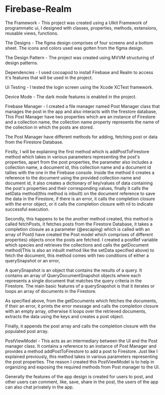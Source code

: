 # Firebase-Realm

The Framework -
This project was created using a UIkit Framework of programmatic ui, I designed with classes, properties, methods, extensions, reusable views, functions.

The Designs -
The figma design comprises of four screens and a bottom sheet. The icons and colors used was gotten from the figma design.

The Design Pattern -
The project was created using MVVM structuring of design patterns.

Dependencies - 
I used cocoapod to install Firebase and Realm to access it's features that will be used in the project.

Ui Testing -
I tested the login screen using the Xcode XCTest framework.

Device Mode - 
The dark mode features is enabled in the project.

Firebase Manager - 
I created a file manager named Post Manager class that manages the post in the app and also interacts with the firestore database, This Post Manager have two properties which are an instance of Firestore and a collection name, the collection name property represents the name of the collection in which the posts are stored.

The Post Manager have different methods for adding, fetching post or data from the Firestore Database.

Firstly, I will be explaining the first method which is addPostToFirestore method which takes in various parameters representing the post's properties, apart from the post properties, the parameter also includes a collection name, a document id, this collection name and a document id tallies with the one in the Firebase console. Inside the method it creates a reference to the document using the provided collection name and document id, it also creates a dictionary of key/values of data containing the post's properties and their corresponding values, finally it calls the setData method(this method is inbuilt) on the document reference to save the data in the Firestore, if there is an error, it calls the completion closure with the error object, or it calls the completion closure with nil to indicate successful execution.

Secondly, this happens to be the another method created, this method is called fetchPosts, it fetches posts from the Firestore Database, it takes a completion closure as a parameter (@escaping) which is called with an array of Post(I have created the Post model which comprises of different properties) objects once the posts are fetched. I created a postRef variable which species and retrieves the collections and calls the getDocument method(This is also an inbuilt method like the setData specified above) to fetch the document, this method comes with two conditions of either a querySnapshot or an error,

A querySnapshot is an object that contains the results of a query. It contains an array of QueryDocumentSnapshot objects where each represents a single document that matches the query criteria in the Firestore. The main basic features of a querySnapshot is that it iterates or loops an array of documents in the Firestore.

As specified above, from the getDocuments which fetches the documents, if their an error, it prints the error message and calls the completion closure with an empty array, otherwise it loops over the retrieved documents, extracts the data using the keys and creates a post object.

Finally, it appends the post array and calls the completion closure with the populated post array.


PostViewModel - 
This acts as an intermediary between the UI and the Post manager class. It contains a reference to an instance of Post Manager and provides a method addPostToFirestore to add a post to Firestore. Just like I explained previously, this method takes in various parameters representing the post properties.
The reason I created this PostViewModel is to help in organizing and exposing the required methods from Post manager to the UI.

Generally the features of the app design is created for users to post, and other users can comment, like, save, share in the post, the users of the app can also chat privately in the app.